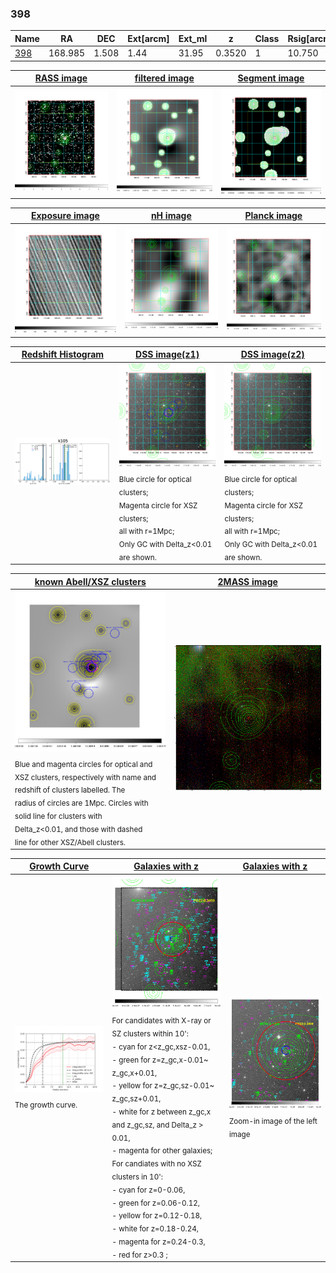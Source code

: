 <div STYLE="page-break-after: always;"></div>

### 398

|Name          |RA          |DEC      | Ext[arcm] | Ext_ml | z    | Class| Rsig[arcmin] | CRsig[c/s] | CR500[c/s] | R500[Mpc] |L500[erg/s]|F500[erg/s/cm^2]| M500[Msun]|Tx[keV]|beta|GC(XSZ,Delta_z<0.01)| GC(OPT,Delta_z<0.01)|GC|alias|
|--------------|------------|------------|---|---|-----------|--------|------|------|----|----|----|----|----|----|----|----|----|----|---|
|[398](script/398.md)     | 168.985       | 1.508       | 1.44    | 31.95   | 0.3520 | 1   | 10.750 |0.245 |0.225 |1.437 |1.846e+45 |4.416e-12 |1.218e+15 |11.271 |0.802 |-, |Wen, |-, |k105|

|[RASS image](../image/398/398_img.pdf)|[filtered image](../image/398/398_fil.pdf)|[Segment image](../image/398/398_seg.pdf)|
|-------------------|--------------------|-------------------|
| <img src="../image/398/398_img.png" width="300">  | <img src="../image/398/398_fil.png" width="300">   | <img src="../image/398/398_seg.png" width="300">  |

|[Exposure image](../image/398/398_mex.pdf)| [nH image](../image/398/398_nh.pdf)| [Planck image](../image/398/398_p.pdf)|
|-------------------|--------------------|-------------------|
|<img src="../image/398/398_mex.png" width="300">   | <img src="../image/398/398_nh.png" width="300">    | <img src="../image/398/398_p.png" width="300"> |

|[Redshift Histogram](../image/398/398_zg.pdf) | [DSS image(z1)](../image/398/398_dss_z1.pdf)      |  [DSS image(z2)](../image/398/398_dss_z2.pdf)    |
|-------------------|--------------------|-------------------|
|<img src="../image/398/398_zg.png" width="300"> |<img src="../image/398/398_dss_z1.png" width="300"> <sub><br>Blue circle for optical clusters; <br>Magenta circle for XSZ clusters; <br>all with r=1Mpc; <br>Only GC with Delta_z<0.01 are shown. </sub>| <img src="../image/398/398_dss_z2.png" width="300"><sub><br>Blue circle for optical clusters; <br>Magenta circle for XSZ clusters; <br>all with r=1Mpc; <br>Only GC with Delta_z<0.01 are shown. </sub> |

|[known Abell/XSZ clusters](../image/398/398_m.pdf) | [2MASS image](../image/398/398_2mass.pdf)      |
|-------------------|-------------------|
|<img src=../image/398/398_m.png width="300"> <sub><br>Blue and magenta circles for optical and <br>XSZ clusters, respectively with name and <br>redshift of clusters labelled. The <br>radius of circles are 1Mpc. Circles with <br>solid line for clusters with <br>Delta_z<0.01, and those with dashed <br>line for other XSZ/Abell clusters.        </sub>|<img src="../image/398/398_2mass.png" width="300">  |

|[Growth Curve](../image/398/398_gca_all.png) |[Galaxies with z](../image/398/398_opt_ned.pdf) |[Galaxies with z](../image/398/398_opt_ned_zoom.pdf) |
|-------------------|-------------------|-------------------|
| <img src="../image/398/398_gca_all.png" width="300"> <sub><br>The growth curve.</sub>| <img src=../image/398/398_opt_ned.png width="300"> <br><sub> For candidates with X-ray or SZ clusters within 10': <br> - cyan for z<z_gc,xsz-0.01, <br> - green for z=z_gc,x-0.01~ z_gc,x+0.01, <br> - yellow for z=z_gc,sz-0.01~ z_gc,sz+0.01, <br> - white for z between z_gc,x and z_gc,sz, and Delta_z > 0.01, <br> - magenta for other galaxies; <br>For candiates with no XSZ clusters in 10': <br> - cyan for z=0-0.06, <br> - green for z=0.06-0.12, <br> - yellow for z=0.12-0.18, <br> - white for z=0.18-0.24, <br> - magenta for z=0.24-0.3, <br> - red for z>0.3 ;  </sub>|<img src=../image/398/398_opt_ned_zoom.png width="300">  <br><sub> Zoom-in image of the left image</sub>|




